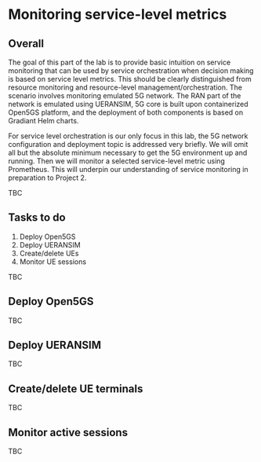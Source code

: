 # Monitoring service-level metrics
## Overall
The goal of this part of the lab is to provide basic intuition on service monitoring that can be used by service orchestration when decision making is based on service level metrics. This should be clearly distinguished from resource monitoring and resource-level management/orchestration. The scenario involves monitoring emulated 5G network. The RAN part of the network is emulated using UERANSIM, 5G core is built upon containerized Open5GS platform, and the deployment of both components is based on Gradiant Helm charts.

For service level orchestration is our only focus in this lab, the 5G network configuration and deployment topic is addressed very briefly. We will omit all but the absolute minimum necessary to get the 5G environment up and running. Then we will monitor a selected service-level metric using Prometheus. This will underpin our understanding of service monitoring in preparation to Project 2.

TBC

## Tasks to do
1. Deploy Open5GS
2. Deploy UERANSIM
3. Create/delete UEs
4. Monitor UE sessions

TBC

## Deploy Open5GS
TBC

## Deploy UERANSIM
TBC

## Create/delete UE terminals
TBC

## Monitor active sessions
TBC
